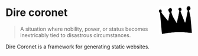 # Dire coronet <img align="right" valign="center" width="89" height="75"  src="./.github/assets/logo.svg" alt="Logo of Dire Coronet, a crudely crown" />

> A situation where nobility, power, or status becomes inextricably tied to disastrous circumstances.

Dire Coronet is a framework for generating static websites.
